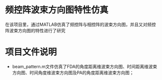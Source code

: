 # 频控阵波束方向图特性仿真
在该项目里，通过MATLAB仿真了频控阵与相控阵的波束方向图，并且又对频控阵波束方向图的特性进行了研究
# 项目文件说明
* beam_pattern.m文件仿真了FDA的角度距离维波束方向图、时间距离维波束方向图、时间角度维波束方向图及PA的角度距离维波束方向图；  



